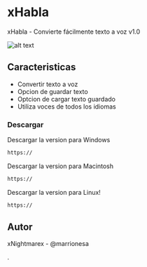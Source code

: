 # xHabla
xHabla - Convierte fácilmente texto a voz v1.0

![alt text](https://user-images.githubusercontent.com/37255107/133152313-73788d02-f10a-4550-b372-8812ec095527.png)

 
 



## Caracteristicas
- Convertir texto a voz
- Opcion de guardar texto
- Optcion de cargar texto guardado
- Utiliza voces de todos los idiomas


### Descargar 
Descargar la version para Windows
```bash
https://

```

Descargar la version para Macintosh
```bash
https://
```

Descargar la version para Linux!

```bash
https://
```

## Autor
xNightmarex - @marrionesa 

.
